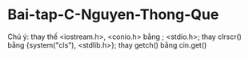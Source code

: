 # Bai-tap-C-Nguyen-Thong-Que
Chú ý: thay thế <iostream.h>, <conio.h> bằng <iostream>; <stdio.h>; thay clrscr() bằng {system("cls"), <stdlib.h>}; thay getch() bằng cin.get()
